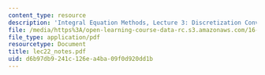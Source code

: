 ```yaml
---
content_type: resource
description: 'Integral Equation Methods, Lecture 3: Discretization Convergence Theory'
file: /media/https%3A/open-learning-course-data-rc.s3.amazonaws.com/16-920j-numerical-methods-for-partial-differential-equations-sma-5212-spring-2003/d6b97db9241c126ea4ba09f0d920dd1b_lec22_notes.pdf
file_type: application/pdf
resourcetype: Document
title: lec22_notes.pdf
uid: d6b97db9-241c-126e-a4ba-09f0d920dd1b
---
```

